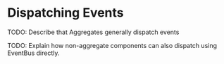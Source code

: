 # Dispatching Events

TODO: Describe that Aggregates generally dispatch events

TODO: Explain how non-aggregate components can also dispatch using EventBus directly.
